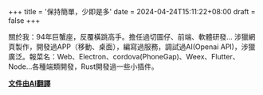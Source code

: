  +++
title = '保持簡單，少即是多'
date = 2024-04-24T15:11:22+08:00
draft = false
+++

關於我：94年巨蟹座，反覆橫跳高手。擔任過切圖仔、前端、軟體研發... 涉獵網頁製作，開發過APP（移動、桌面），編寫過服務，調試過AI(Openai API)，涉獵廣泛。報菜名：Web、Electron、cordova(PhoneGap)、Weex、Flutter、Node...各種端類開發，Rust開發過一些小插件。



__[文件由AI翻譯](/posts/blog/autotranslate/)__